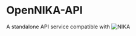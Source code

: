# OpenNIKA-API
A standalone API service compatible with ![NIKA](https://github.com/ostis-apps/nika?ysclid=mbwlgz50qb35744024)
